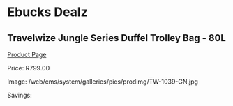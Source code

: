
# Ebucks Dealz
## Travelwize Jungle Series Duffel Trolley Bag - 80L
[Product Page](https://www.ebucks.com/web/shop/productSelected.do?prodId=867932195&catId=831176819)

Price: R799.00

Image: /web/cms/system/galleries/pics/prodimg/TW-1039-GN.jpg

Savings: 


	